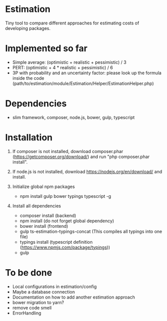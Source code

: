# Estimation

Tiny tool to compare different approaches for estimating costs of developing packages.

# Implemented so far
 
* Simple average: (optimistic + realistic + pessimistic) / 3
* PERT: (optimistic + 4 * realistic + pessimistic) / 6
* 3P with probability and an uncertainty factor: please look up the formula inside the code (path/to/estimation/module/Estimation/Helper/EstimationHelper.php)

# Dependencies

* slim framework, composer, node.js, bower, gulp, typescript
    
# Installation

1. If composer is not installed, download composer.phar (https://getcomposer.org/download/) and run "php composer.phar install".

2. If node.js is not installed, download https://nodejs.org/en/download/ and install.

3. Initialize global npm packages
    * npm install gulp bower typings typescript -g

4. Install all dependencies
    * composer install (backend)
    * npm install (do not forget global dependency)
    * bower install (frontend)
    * gulp ts-estimation-typings-concat (This compiles all typings into one file)
    * typings install (typescript definition (https://www.npmjs.com/package/typings))
    * gulp

# To be done

* Local configurations in estimation/config 
* Maybe a database connection
* Documentation on how to add another estimation approach 
* bower migration to yarn?
* remove code smell
* ErrorHandling